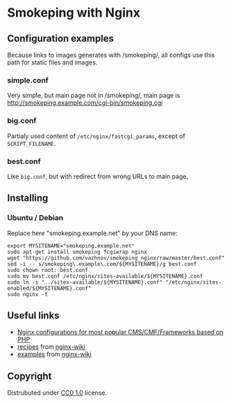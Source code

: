 # Smokeping with Nginx

## Configuration examples

Because links to images generates with /smokeping/, all configs use this path for static files and images.

### simple.conf

Very simple, but main page not in /smokeping/, main page is http://smokeping.example.com/cgi-bin/smokeping.cgi

### big.conf

Partialy used content of `/etc/nginx/fastcgi_params`, except of `SCRIPT_FILENAME`.

### best.conf

Like `big.conf`, but with redirect from wrong URLs to main page.


## Installing

### Ubuntu / Debian

Replace here "smokeping.example.net" by your DNS name:

```shell
export MYSITENAME="smokeping.example.net"
sudo apt-get install smokeping fcgiwrap nginx
wget "https://github.com/vazhnov/smokeping_nginx/raw/master/best.conf"
sed -i -- s/smokeping\.example\.com/${MYSITENAME}/g best.conf
sudo chown root: best.conf
sudo mv best.conf /etc/nginx/sites-available/${MYSITENAME}.conf
sudo ln -s "../sites-available/${MYSITENAME}.conf" "/etc/nginx/sites-enabled/${MYSITENAME}.conf"
sudo nginx -t
```

## Useful links

* [Nginx configurations for most popular CMS/CMF/Frameworks based on PHP](https://github.com/elasticweb/nginx-configs)
* [recipes](https://github.com/nginxinc/nginx-wiki/tree/master/source/start/topics/recipes) from [nginx-wiki](https://www.nginx.com/resources/wiki/)
* [examples](https://github.com/nginxinc/nginx-wiki/tree/master/source/start/topics/examples) from [nginx-wiki](https://www.nginx.com/resources/wiki/)

## Copyright

Distrubuted under [CC0 1.0](https://creativecommons.org/publicdomain/zero/1.0/) license.
